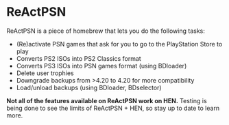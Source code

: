 # ReActPSN

ReActPSN is a piece of homebrew that lets you do the following tasks:

* (Re)activate PSN games that ask for you to go to the PlayStation Store to play
* Converts PS2 ISOs into PS2 Classics format
* Converts PS3 ISOs into PSN games format (using BDloader)
* Delete user trophies
* Downgrade backups from >4.20 to 4.20 for more compatibility
* Load/unload backups (using BDloader, BDselector)

**Not all of the features available on ReActPSN work on HEN.** Testing is being done to see the limits of ReActPSN + HEN, so stay up to date to learn more.
